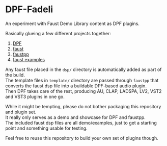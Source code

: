 # DPF-Fadeli

An experiment with Faust Demo Library content as DPF plugins.

Basically glueing a few different projects together:

1. [DPF](https://github.com/DISTRHO/DPF)
2. [faust](https://faust.grame.fr/)
3. [faustpp](https://github.com/jpcima/faustpp)
4. [faust examples](https://faustdoc.grame.fr/examples/reverb/)

Any faust file placed in the `dsp/` directory is automatically added as part of the build.  
The template files in `template/` directory are passed through `faustpp` that converts the faust dsp file into a buildable DPF-based audio plugin.  
Then DPF takes care of the rest, producing AU, CLAP, LADSPA, LV2, VST2 and VST3 plugins in one go.

While it might be tempting, please do not bother packaging this repository and plugin set.  
It really only serves as a demo and showcase for DPF and faustpp.  
The included faust dsp files are all demo/examples, just to get a starting point and something usable for testing.

Feel free to reuse this repository to build your own set of plugins though.
